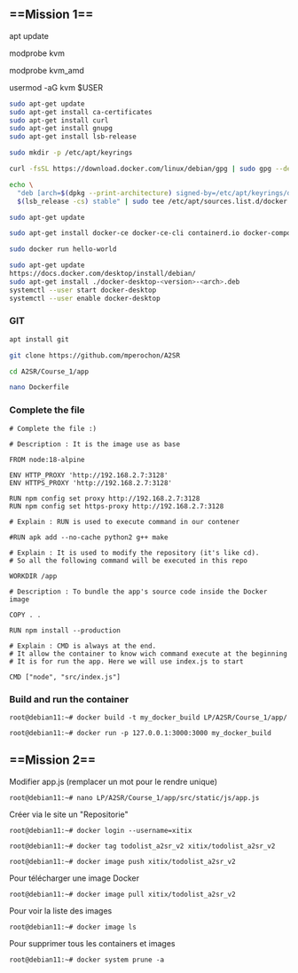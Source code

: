 
## ==Mission 1==

apt update

modprobe kvm

modprobe kvm_amd

usermod -aG kvm $USER
  
``` bash
sudo apt-get update
sudo apt-get install ca-certificates
sudo apt-get install curl
sudo apt-get install gnupg
sudo apt-get install lsb-release

sudo mkdir -p /etc/apt/keyrings

curl -fsSL https://download.docker.com/linux/debian/gpg | sudo gpg --dearmor -o /etc/apt/keyrings/docker.gpg

echo \
  "deb [arch=$(dpkg --print-architecture) signed-by=/etc/apt/keyrings/docker.gpg] https://download.docker.com/linux/debian \
  $(lsb_release -cs) stable" | sudo tee /etc/apt/sources.list.d/docker.list > /dev/null

sudo apt-get update

sudo apt-get install docker-ce docker-ce-cli containerd.io docker-compose-plugin

sudo docker run hello-world

sudo apt-get update
https://docs.docker.com/desktop/install/debian/
sudo apt-get install ./docker-desktop-<version>-<arch>.deb
systemctl --user start docker-desktop
systemctl --user enable docker-desktop
```

### GIT

```bash
apt install git

git clone https://github.com/mperochon/A2SR

cd A2SR/Course_1/app

nano Dockerfile
```

### Complete the file 

```
# Complete the file :)

# Description : It is the image use as base

FROM node:18-alpine

ENV HTTP_PROXY 'http://192.168.2.7:3128'
ENV HTTPS_PROXY 'http://192.168.2.7:3128'

RUN npm config set proxy http://192.168.2.7:3128
RUN npm config set https-proxy http://192.168.2.7:3128

# Explain : RUN is used to execute command in our contener

#RUN apk add --no-cache python2 g++ make

# Explain : It is used to modify the repository (it's like cd).
# So all the following command will be executed in this repo

WORKDIR /app

# Description : To bundle the app's source code inside the Docker image

COPY . .

RUN npm install --production

# Explain : CMD is always at the end.
# It allow the container to know wich command execute at the beginning
# It is for run the app. Here we will use index.js to start

CMD ["node", "src/index.js"]
```

### Build and run the container
```
root@debian11:~# docker build -t my_docker_build LP/A2SR/Course_1/app/

root@debian11:~# docker run -p 127.0.0.1:3000:3000 my_docker_build
```


## ==Mission 2==

Modifier app.js (remplacer un mot pour le rendre unique)
```
root@debian11:~# nano LP/A2SR/Course_1/app/src/static/js/app.js
```

Créer via le site un "Repositorie"
```
root@debian11:~# docker login --username=xitix

root@debian11:~# docker tag todolist_a2sr_v2 xitix/todolist_a2sr_v2

root@debian11:~# docker image push xitix/todolist_a2sr_v2
```

Pour télécharger une image Docker 
```
root@debian11:~# docker image pull xitix/todolist_a2sr_v2
```

Pour voir la liste des images
```
root@debian11:~# docker image ls
```  

Pour supprimer tous les containers et images 
```
root@debian11:~# docker system prune -a
```
